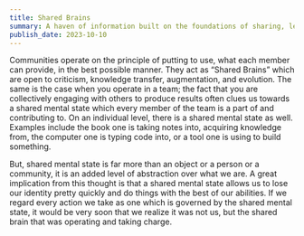 ```yaml
---
title: Shared Brains
summary: A haven of information built on the foundations of sharing, learning and growing. 
publish_date: 2023-10-10
---
```


Communities operate on the principle of putting to use, what each member can provide, in the best possible manner. They act as “Shared Brains” which are open to criticism, knowledge transfer, augmentation, and evolution. The same is the case when you operate in a team; the fact that you are collectively engaging with others to produce results often clues us towards a shared mental state which every member of the team is a part of and contributing to. On an individual level, there is a shared mental state as well. Examples include the book one is taking notes into, acquiring knowledge from, the computer one is typing code into, or a tool one is using to build something. 

But, shared mental state is far more than an object or a person or a community, it is an added level of abstraction over what we are. A great implication from this thought is that a shared mental state allows us to lose our identity pretty quickly and do things with the best of our abilities. If we regard every action we take as one which is governed by the shared mental state, it would be very soon that we realize it was not us, but the shared brain that was operating and taking charge.
